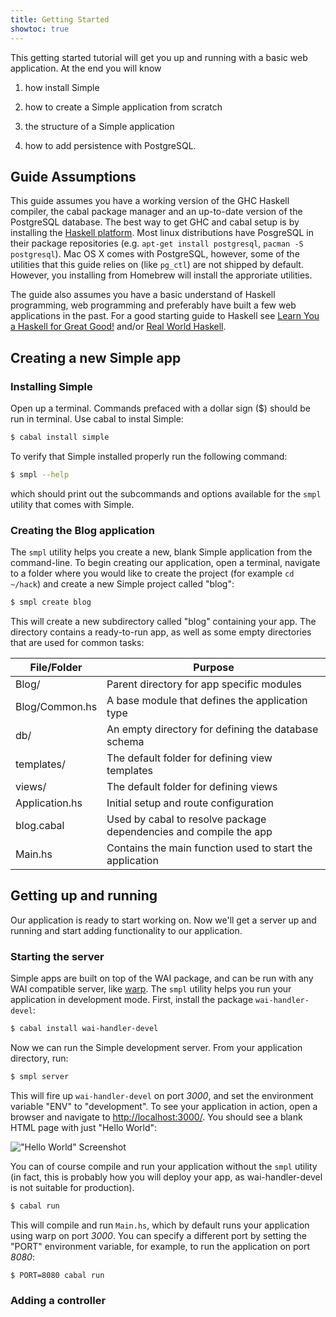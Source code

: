 ```yaml
---
title: Getting Started
showtoc: true
---
```


This getting started tutorial will get you up and running with a basic web
application. At the end you will know

1. how install Simple

2. how to create a Simple application from scratch

3. the structure of a Simple application

4. how to add persistence with PostgreSQL.

## Guide Assumptions

This guide assumes you have a working version of the GHC Haskell compiler, the
cabal package manager and an up-to-date version of the PostgreSQL database. The
best way to get GHC and cabal setup is by installing the
[Haskell platform](http://www.haskell.org/platform). Most linux distributions
have PosgreSQL in their package repositories (e.g.
`apt-get install postgresql`, `pacman -S postgresql`).
Mac OS X comes with PostgreSQL, however, some of the utilities that this guide
relies on (like `pg_ctl`) are not shipped by default. However, you installing
from Homebrew will install the approriate utilities.

The guide also assumes you have a basic understand of Haskell programming, web
programming and preferably have built a few web applications in the past. For a
good starting guide to Haskell see
[Learn You a Haskell for Great Good!](http://learnyouahaskell.org)
and/or [Real World Haskell](http://book.realworldhaskell.org/).

## Creating a new Simple app

### Installing Simple

Open up a terminal. Commands prefaced with a dollar sign ($) should be run in
terminal. Use cabal to instal Simple:

```bash
$ cabal install simple
```

To verify that Simple installed properly run the following command:

```bash
$ smpl --help
```

which should print out the subcommands and options available for the `smpl`
utility that comes with Simple.

### Creating the Blog application

The `smpl` utility helps you create a new, blank Simple application from the
command-line. To begin creating our application, open a terminal, navigate to a
folder where you would like to create the project (for example `cd ~/hack`) and
create a new Simple project called "blog":

```bash
$ smpl create blog
```

This will create a new subdirectory called "blog" containing your app. The
directory contains a ready-to-run app, as well as some empty directories that
are used for common tasks:

| File/Folder    | Purpose                                                    |
|----------------|------------------------------------------------------------|
| Blog/          | Parent directory for app specific modules                  |
| Blog/Common.hs | A base module that defines the application type            |
| db/            | An empty directory for defining the database schema        |
| templates/     | The default folder for defining view templates             |
| views/         | The default folder for defining views                      |
| Application.hs | Initial setup and route configuration                      |
| blog.cabal     | Used by cabal to resolve package dependencies and compile the app|
| Main.hs        | Contains the main function used to start the application   |

## Getting up and running

Our application is ready to start working on. Now we'll get a server up and
running and start adding functionality to our application.

### Starting the server

Simple apps are built on top of the WAI package, and can be run with any WAI
compatible server, like [warp](http://hackage.haskell.org/package/warp). The
`smpl` utility helps you run your application in development mode. First,
install the package `wai-handler-devel`:

```bash
$ cabal install wai-handler-devel
```

Now we can run the Simple development server. From your application directory,
run:

```bash
$ smpl server
```

This will fire up `wai-handler-devel` on port _3000_, and set the environment
variable "ENV" to "development". To see your application in action, open a
browser and navigate to [http://localhost:3000/](http://localhost:3000). You
should see a blank HTML page with just "Hello World":

![](images/screenshot-hello.png "\"Hello World\" Screenshot")

You can of course compile and run your application without the `smpl` utility
(in fact, this is probably how you will deploy your app, as wai-handler-devel
is not suitable for production).

```bash
$ cabal run
```

This will compile and run `Main.hs`, which by default runs your application
using warp on port _3000_. You can specify a different port by setting the "PORT"
environment variable, for example, to run the application on port _8080_:

```bash
$ PORT=8080 cabal run
```

### Adding a controller

